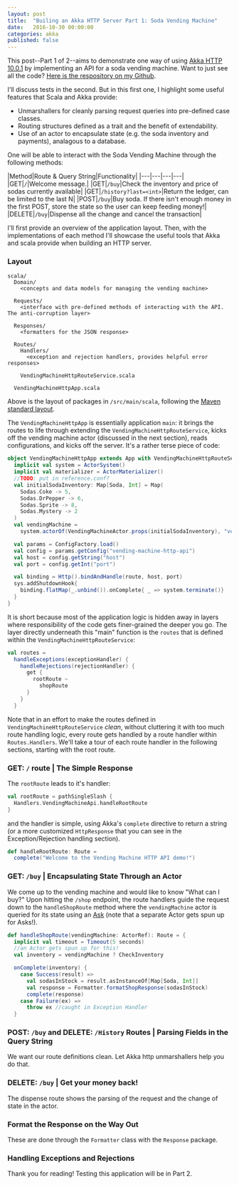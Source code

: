 ```yaml
---
layout: post
title:  "Builing an Akka HTTP Server Part 1: Soda Vending Machine"
date:   2016-10-30 00:00:00
categories: akka
published: false
---
```


This post--Part 1 of 2--aims to demonstrate one way of using [Akka HTTP 10.0.1](http://doc.akka.io/docs/akka-http/10.0.1/scala.html) by implementing an API for a soda vending machine. Want to just see all the code? [Here is the respository on my Github](https://github.com/michaelzg/vending-machine-http-api).

I'll discuss tests in the second. But in this first one, I highlight some useful features that Scala and Akka provide:

* Unmarshallers for cleanly parsing request queries into pre-defined case classes.
* Routing structures defined as a trait and the benefit of extendability. 
* Use of an actor to encapsulate state (e.g. the soda inventory and payments), analagous to a database.

One will be able to interact with the Soda Vending Machine through the following methods:

|Method|Route & Query String|Functionality|
|---|---|---|---|
|GET|`/`|Welcome message.|
|GET|`/buy`|Check the inventory and price of sodas currently available|
|GET|`/history?last=<int>`|Return the ledger, can be limited to the last N|
|POST|`/buy`|Buy soda. If there isn't enough money in the first POST, store the state so the user can keep feeding money!|
|DELETE|`/buy`|Dispense all the change and cancel the transaction|

I'll first provide an overview of the application layout. Then, with the implementations of each method I'll showcase the useful tools that Akka and scala provide when building an HTTP server.

### Layout

```
scala/
  Domain/
    <concepts and data models for managing the vending machine>
  
  Requests/
    <interface with pre-defined methods of interacting with the API. The anti-corruption layer>
  
  Responses/
    <formatters for the JSON response>
  
  Routes/
    Handlers/
      <exception and rejection handlers, provides helpful error responses>
    
    VendingMachineHttpRouteService.scala
  
  VendingMachineHttpApp.scala
```

Above is the layout of packages in `/src/main/scala`, following the [Maven standard layout](https://maven.apache.org/guides/introduction/introduction-to-the-standard-directory-layout.html). 

The `VendingMachineHttpApp` is essentially application `main`: it brings the routes to life through extending the `VendingMachineHttpRouteService`, kicks off the vending machine actor (discussed in the next section), reads configurations, and kicks off the server. It's a rather terse piece of code:

```scala
object VendingMachineHttpApp extends App with VendingMachineHttpRouteService {
  implicit val system = ActorSystem()
  implicit val materializer = ActorMaterializer()
  //TODO: put in reference.conf?
  val initialSodaInventory: Map[Soda, Int] = Map(
    Sodas.Coke -> 5,
    Sodas.DrPepper -> 6,
    Sodas.Sprite -> 8,
    Sodas.Mystery -> 2
  )
  val vendingMachine = 
    system.actorOf(VendingMachineActor.props(initialSodaInventory), "vending-machine")

  val params = ConfigFactory.load()
  val config = params.getConfig("vending-machine-http-api")
  val host = config.getString("host")
  val port = config.getInt("port")

  val binding = Http().bindAndHandle(route, host, port)
  sys.addShutdownHook{
    binding.flatMap(_.unbind()).onComplete{ _ => system.terminate()}
  }
}
```  

It is short because most of the application logic is hidden away in layers where responsibility of the code gets finer-grained the deeper you go. The layer directly underneath this "main" function is the `routes` that is defined within the `VendingMachineHttpRouteService`:

```scala
val routes =
  handleExceptions(exceptionHandler) {
    handleRejections(rejectionHandler) {
      get {
        rootRoute ~
          shopRoute
      }
    }
  }
```

Note that in an effort to make the routes defined in `VendingMachineHttpRouteService` _clean_, without cluttering it with too much route handling logic, every route gets handled by a route handler within `Routes.Handlers`. We'll take a tour of each route handler in the following sections, starting with the root route.

### GET: `/` route | The Simple Response 

The `rootRoute` leads to it's handler:

```scala
val rootRoute = pathSingleSlash {
  Handlers.VendingMachineApi.handleRootRoute
}
```

and the handler is simple, using Akka's `complete` directive to return a string (or a more customized `HttpResponse` that you can see in the Exception/Rejection handling section).

```scala
def handleRootRoute: Route = 
  complete("Welcome to the Vending Machine HTTP API demo!")
```

### GET: `/buy` | Encapsulating State Through an Actor

We come up to the vending machine and would like to know "What can I buy?" Upon hitting the `/shop` endpoint, the route handlers guide the request down to the `handleShopRoute` method where the `vendingMachine` actor is queried for its state using an [Ask](http://doc.akka.io/docs/akka/2.4.16/scala/actors.html#Ask__Send-And-Receive-Future) (note that a separate Actor gets spun up for Asks!).

```scala
def handleShopRoute(vendingMachine: ActorRef): Route = {
  implicit val timeout = Timeout(5 seconds)
  //an Actor gets spun up for this!
  val inventory = vendingMachine ? CheckInventory

  onComplete(inventory) {
    case Success(result) =>
      val sodasInStock = result.asInstanceOf[Map[Soda, Int]]
      val response = Formatter.formatShopResponse(sodasInStock)
      complete(response)
    case Failure(ex) =>
      throw ex //caught in Exception Handler
  }
```



### POST: `/buy` and DELETE: `/History` Routes | Parsing Fields in the Query String

We want our route definitions clean. Let Akka http unmarshallers help you do that.


### DELETE: `/buy` | Get your money back!

The dispense route shows the parsing of the request and the change of state in the actor. 


### Format the Response on the Way Out

These are done through the `Formatter` class with the `Response` package. 

### Handling Exceptions and Rejections



Thank you for reading! Testing this application will be in Part 2.
